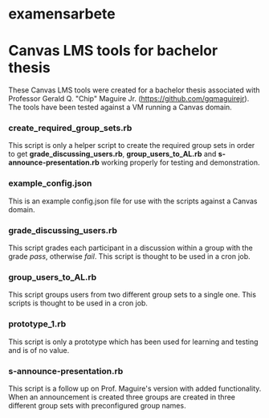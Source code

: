 # examensarbete
<h1>Canvas LMS tools for bachelor thesis</h1>

These Canvas LMS tools were created for a bachelor thesis associated with Professor Gerald Q. "Chip" Maguire Jr. (https://github.com/gqmaguirejr). The tools have been tested against a VM running a Canvas domain.

<h3>create_required_group_sets.rb</h3>

This script is only a helper script to create the required group sets in order to get <b>grade_discussing_users.rb</b>, <b>group_users_to_AL.rb</b> and <b>s-announce-presentation.rb</b> working properly for testing and demonstration.

<h3>example_config.json</h3>

This is an example config.json file for use with the scripts against a Canvas domain.

<h3>grade_discussing_users.rb</h3>

This script grades each participant in a discussion within a group with the grade <i>pass</i>, otherwise <i>fail</i>. This script is thought to be used in a cron job.

<h3>group_users_to_AL.rb</h3>

This script groups users from two different group sets to a single one. This scripts is thought to be used in a cron job.

<h3>prototype_1.rb</h3>

This script is only a prototype which has been used for learning and testing and is of no value.

<h3>s-announce-presentation.rb</h3>

This script is a follow up on Prof. Maguire's version with added functionality. When an announcement is created three groups are created in three different group sets with preconfigured group names.
